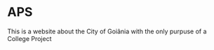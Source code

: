 # APS
<p>This is a website about the City of Goiânia with the only purpuse of a College Project</p>
